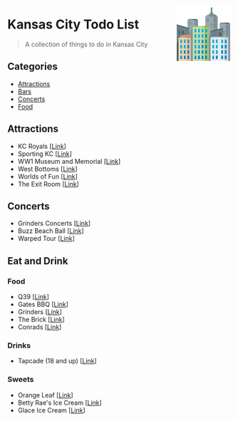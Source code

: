 [<img src="icon.png" align="right" />](https://www.emojione.com/)

# Kansas City Todo List
> A collection of things to do in Kansas City

## Categories
* [Attractions](#Attractions)  
* [Bars](#Bars)  
* [Concerts](#Concerts)  
* [Food](#Food)

## Attractions
* KC Royals \[[Link](https://www.mlb.com/royals/ballpark)]
* Sporting KC \[[Link](https://www.sportingkc.com/)]
* WW1 Museum and Memorial \[[Link](https://www.theworldwar.org/)]
* West Bottoms \[[Link](https://www.visitkc.com/west-bottoms)]
* Worlds of Fun \[[Link](https://www.worldsoffun.com/)]
* The Exit Room \[[Link](https://www.theexitroomkc.com/)]

## Concerts
* Grinders Concerts \[[Link](http://crossroadskc.com/)]
* Buzz Beach Ball \[[Link](http://beachballkc.com/)]
* Warped Tour \[[Link](https://vanswarpedtour.com/dates/bonner-springs/)]


## Eat and Drink
### Food
* Q39 \[[Link](https://q39kc.com/)]
* Gates BBQ \[[Link](https://gatesbbq.com/)]
* Grinders \[[Link](https://grinderspizza.com/)]
* The Brick \[[Link](http://www.thebrickkcmo.com/)]
* Conrads \[[Link](www.konradskc.com/menu.asp)]

### Drinks
* Tapcade (18 and up) \[[Link](http://www.tapcadekc.com/)]

### Sweets
* Orange Leaf \[[Link](https://www.orangeleafyogurt.com/)]
* Betty Rae's Ice Cream \[[Link](http://bettyraes.com/)]
* Glace Ice Cream \[[Link](http://www.glaceicecream.com/)]
